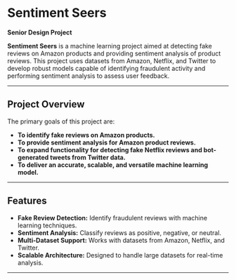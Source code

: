 # Sentiment Seers  
**Senior Design Project**

**Sentiment Seers** is a machine learning project aimed at detecting fake reviews on Amazon products and providing sentiment analysis of product reviews. This project uses datasets from Amazon, Netflix, and Twitter to develop robust models capable of identifying fraudulent activity and performing sentiment analysis to assess user feedback.

---

## Project Overview  

The primary goals of this project are:  
- **To identify fake reviews on Amazon products.**  
- **To provide sentiment analysis for Amazon product reviews.**  
- **To expand functionality for detecting fake Netflix reviews and bot-generated tweets from Twitter data.**  
- **To deliver an accurate, scalable, and versatile machine learning model.**  

---

## Features  

- **Fake Review Detection:** Identify fraudulent reviews with machine learning techniques.  
- **Sentiment Analysis:** Classify reviews as positive, negative, or neutral.  
- **Multi-Dataset Support:** Works with datasets from Amazon, Netflix, and Twitter.  
- **Scalable Architecture:** Designed to handle large datasets for real-time analysis.  

---

